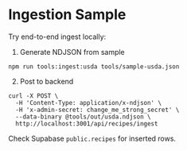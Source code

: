 # Ingestion Sample

Try end-to-end ingest locally:

1. Generate NDJSON from sample

```
npm run tools:ingest:usda tools/sample-usda.json
```

2. Post to backend

```
curl -X POST \
  -H 'Content-Type: application/x-ndjson' \
  -H 'x-admin-secret: change_me_strong_secret' \
  --data-binary @tools/out/usda.ndjson \
  http://localhost:3001/api/recipes/ingest
```

Check Supabase `public.recipes` for inserted rows.
